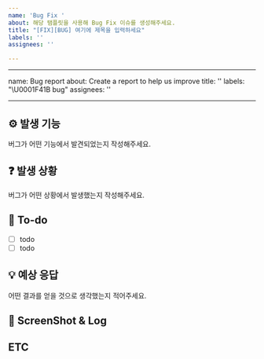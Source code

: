 ```yaml
---
name: 'Bug Fix '
about: 해당 탬플릿을 사용해 Bug Fix 이슈를 생성해주세요.
title: "[FIX][BUG] 여기에 제목을 입력하세요"
labels: ''
assignees: ''

---
```


---
name: Bug report
about: Create a report to help us improve
title: ''
labels: "\U0001F41B bug"
assignees: ''

---

## ⚙️ 발생 기능
버그가 어떤 기능에서 발견되었는지 작성해주세요.

## ❓ 발생 상황
버그가 어떤 상황에서 발생했는지 작성해주세요.

## 📝 To-do
- [ ] todo
- [ ] todo

## 💡 예상 응답
어떤 결과를 얻을 것으로 생각했는지 적어주세요.

## 📸 ScreenShot & Log

## ETC
>
